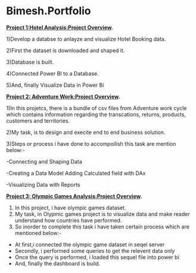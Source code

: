 # Bimesh.Portfolio

**[Project 1:Hotel Analysis:Project Overview](https://github.com/Bimeshadhikari/HotelAnalaysis).**

1)Develop a databse to anlayze and visualize Hotel Booking data.

2)First the dataset is downloaded and shaped it.

3)Database is built.

4)Connected Power BI to a Database.

5)And, finally Visualize Data in Power Bi


**[Project 2: Adventure Work:Project Overview](https://github.com/Bimeshadhikari/AdventureWorks).**

1)In this projetcs, there is a bundle of csv files from Adventure work cycle which contains information regarding the transcations, returns, products, customers and territories. 

2)My task, is to design and execite end to end business solution.

3)Steps or process i have done to accompoilish this task are mention below:- 

 -Connecting and Shaping Data 
 
 -Creating a Data Model Adding Calculated field with DAx 
 
 -Visualizing Data with Reports
 
 **[Project 3: Olympic Games Analysis:Project Overview](https://github.com/Bimeshadhikari/Olympic_games).**
 1) In this project, i have olympic games dataset. 
 2) My task, in Olypmic games project is to visualize data and make reader understand how countries have performed.
 3) So inorder to complete this task i have taken certain process which are mentioned below:-
 - At first,i connected the olympic game dataset in seqel server
 - Secondly, i performed some queries to get the relevent data only
 - Once the query is performed, i loaded this sequel file into power bi 
 - And, finally the dashboard is build. 
